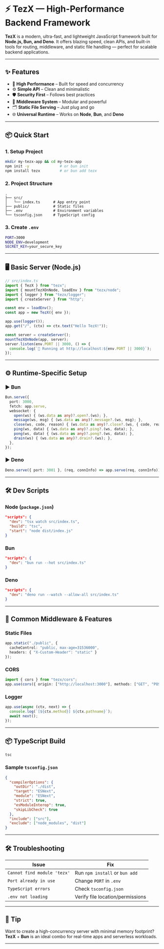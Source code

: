 # ⚡ TezX — High-Performance Backend Framework

**TezX** is a modern, ultra-fast, and lightweight JavaScript framework built for **Node.js, Bun, and Deno**. It offers blazing speed, clean APIs, and built-in tools for routing, middleware, and static file handling — perfect for scalable backend applications.

---

## ✨ Features

* 🚀 **High Performance** – Built for speed and concurrency
* ⚙️ **Simple API** – Clean and minimalistic
* 🛡️ **Security First** – Follows best practices
* 🧩 **Middleware System** – Modular and powerful
* 🗂️ **Static File Serving** – Just plug and go
* 🌐 **Universal Runtime** – Works on **Node**, **Bun**, and **Deno**

---

## 📦 Quick Start

### 1. Setup Project

```bash
mkdir my-tezx-app && cd my-tezx-app
npm init -y              # or bun init
npm install tezx         # or bun add tezx
```

### 2. Project Structure

```
.
├── src/
│   └── index.ts      # App entry point
├── public/           # Static files
├── .env              # Environment variables
└── tsconfig.json     # TypeScript config
```

### 3. Create `.env`

```bash
PORT=3000
NODE_ENV=development
SECRET_KEY=your_secure_key
```

---

## 🖥️ Basic Server (Node.js)

```ts
// src/index.ts
import { TezX } from "tezx";
import { mountTezXOnNode, loadEnv } from "tezx/node";
import { logger } from "tezx/logger";
import { createServer } from "http";

const env = loadEnv();
const app = new TezX({ env });

app.use(logger());
app.get("/", (ctx) => ctx.text("Hello TezX!"));

const server = createServer();
mountTezXOnNode(app, server);
server.listen(env.PORT || 3000, () => {
  console.log(`🚀 Running at http://localhost:${env.PORT || 3000}`);
});
```

---

## ⚙ Runtime-Specific Setup

### ▶️ Bun

```ts
Bun.serve({
  port: 3000,
  fetch: app.serve,
  websocket: {
    open(ws) { (ws.data as any)?.open?.(ws); },
    message(ws, msg) { (ws.data as any)?.message?.(ws, msg); },
    close(ws, code, reason) { (ws.data as any)?.close?.(ws, { code, reason }); },
    ping(ws, data) { (ws.data as any)?.ping?.(ws, data); },
    pong(ws, data) { (ws.data as any)?.pong?.(ws, data); },
    drain(ws) { (ws.data as any)?.drain?.(ws); },
  },
});
```

### ▶️ Deno

```ts
Deno.serve({ port: 3001 }, (req, connInfo) => app.serve(req, connInfo));
```

---

## 🛠️ Dev Scripts

### Node (`package.json`)

```json
"scripts": {
  "dev": "tsx watch src/index.ts",
  "build": "tsc",
  "start": "node dist/index.js"
}
```

### Bun

```json
"scripts": {
  "dev": "bun run --hot src/index.ts"
}
```

### Deno

```json
"scripts": {
  "dev": "deno run --watch --allow-all src/index.ts"
}
```

---

## 🔧 Common Middleware & Features

### Static Files

```ts
app.static("./public", {
  cacheControl: "public, max-age=31536000",
  headers: { "X-Custom-Header": "static" }
});
```

### CORS

```ts
import { cors } from "tezx/cors";
app.use(cors({ origin: ["http://localhost:3000"], methods: ["GET", "POST"] }));
```

### Logger

```ts
app.use(async (ctx, next) => {
  console.log(`[${ctx.method}] ${ctx.pathname}`);
  await next();
});
```

---

## 📦 TypeScript Build

```bash
tsc
```

### Sample `tsconfig.json`

```json
{
  "compilerOptions": {
    "outDir": "./dist",
    "target": "ESNext",
    "module": "ESNext",
    "strict": true,
    "esModuleInterop": true,
    "skipLibCheck": true
  },
  "include": ["src"],
  "exclude": ["node_modules", "dist"]
}
```

---

## 🛠️ Troubleshooting

| Issue                       | Fix                              |
| --------------------------- | -------------------------------- |
| `Cannot find module 'tezx'` | Run `npm install` or `bun add`   |
| `Port already in use`       | Change `PORT` in `.env`          |
| `TypeScript errors`         | Check `tsconfig.json`            |
| `.env not loading`          | Verify file location/permissions |

---

## 🧠 Tip

Want to create a high-concurrency server with minimal memory footprint? **TezX** + **Bun** is an ideal combo for real-time apps and serverless workloads.

---
